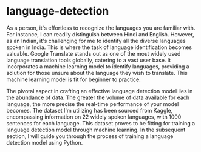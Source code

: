 # language-detection
As a person, it's effortless to recognize the languages you are familiar with. For instance, I can readily distinguish between Hindi and English. However, as an Indian, it's challenging for me to identify all the diverse languages spoken in India. This is where the task of language identification becomes valuable. Google Translate stands out as one of the most widely used language translation tools globally, catering to a vast user base. It incorporates a machine learning model to identify languages, providing a solution for those unsure about the language they wish to translate. This machine learning model is fit for beginner to practice.


The pivotal aspect in crafting an effective language detection model lies in the abundance of data. The greater the volume of data available for each language, the more precise the real-time performance of your model becomes. The dataset I'm utilizing has been sourced from Kaggle, encompassing information on 22 widely spoken languages, with 1000 sentences for each language. This dataset proves to be fitting for training a language detection model through machine learning. In the subsequent section, I will guide you through the process of training a language detection model using Python.

